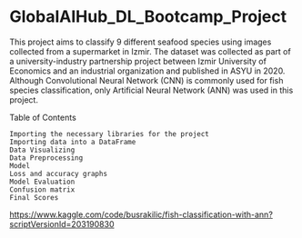 # GlobalAIHub_DL_Bootcamp_Project

This project aims to classify 9 different seafood species using images collected from a supermarket in Izmir. The dataset was collected as part of a university-industry partnership project between Izmir University of Economics and an industrial organization and published in ASYU in 2020. Although Convolutional Neural Network (CNN) is commonly used for fish species classification, only Artificial Neural Network (ANN) was used in this project. 


Table of Contents

    Importing the necessary libraries for the project
    Importing data into a DataFrame
    Data Visualizing
    Data Preprocessing
    Model
    Loss and accuracy graphs
    Model Evaluation
    Confusion matrix
    Final Scores

https://www.kaggle.com/code/busrakilic/fish-classification-with-ann?scriptVersionId=203190830
